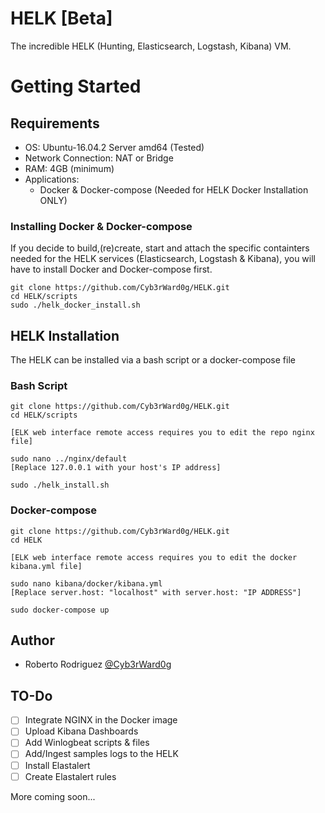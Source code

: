 # HELK [Beta]
The incredible HELK (Hunting, Elasticsearch, Logstash, Kibana) VM.

# Getting Started

## Requirements
* OS: Ubuntu-16.04.2 Server amd64 (Tested)
* Network Connection: NAT or Bridge
* RAM: 4GB (minimum)
* Applications:
	* Docker & Docker-compose (Needed for HELK Docker Installation ONLY)

### Installing Docker & Docker-compose
If you decide to build,(re)create, start and attach the specific containters needed for the HELK services (Elasticsearch, Logstash & Kibana), you will have to install Docker and Docker-compose first.

```
git clone https://github.com/Cyb3rWard0g/HELK.git
cd HELK/scripts
sudo ./helk_docker_install.sh
```
 
## HELK Installation
The HELK can be installed via a bash script or a docker-compose file

### Bash Script
```
git clone https://github.com/Cyb3rWard0g/HELK.git
cd HELK/scripts

[ELK web interface remote access requires you to edit the repo nginx file]

sudo nano ../nginx/default
[Replace 127.0.0.1 with your host's IP address]

sudo ./helk_install.sh
```

### Docker-compose
```
git clone https://github.com/Cyb3rWard0g/HELK.git
cd HELK

[ELK web interface remote access requires you to edit the docker kibana.yml file]

sudo nano kibana/docker/kibana.yml
[Replace server.host: "localhost" with server.host: "IP ADDRESS"]

sudo docker-compose up
```

## Author
* Roberto Rodriguez [@Cyb3rWard0g](https://twitter.com/Cyb3rWard0g)

## TO-Do
- [ ] Integrate NGINX in the Docker image
- [ ] Upload Kibana Dashboards
- [ ] Add Winlogbeat scripts & files
- [ ] Add/Ingest samples logs to the HELK
- [ ] Install Elastalert
- [ ] Create Elastalert rules

More coming soon...

